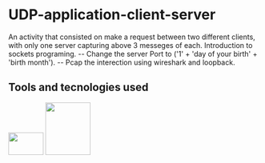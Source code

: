 # UDP-application-client-server
An activity that consisted on make a request between two different clients, with only one server capturing above 3 messeges of each.
Introduction to sockets programing.
-- Change the server Port to ('1' + 'day of your birth' + 'birth month').
-- Pcap the interection using wireshark and loopback.

## Tools and tecnologies used

<img loading="lazy" src="https://1000logos.net/wp-content/uploads/2020/08/Python-Logo.png" width="70" height="45"/>
<img loading="lazy" src="https://gaia.cs.umass.edu/kurose_ross/videos/3/computer-networking-a-top-down-approach-8ed.jpg" width="90" height="105"/>

